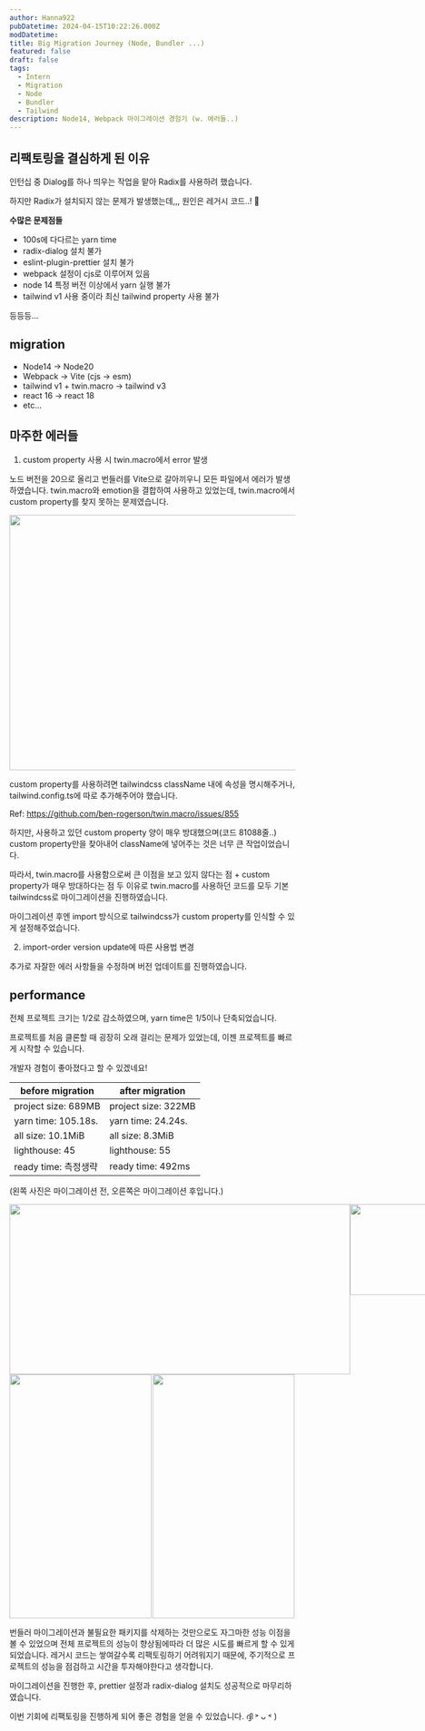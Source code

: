 ```yaml
---
author: Hanna922
pubDatetime: 2024-04-15T10:22:26.000Z
modDatetime:
title: Big Migration Journey (Node, Bundler ...)
featured: false
draft: false
tags:
  - Intern
  - Migration
  - Node
  - Bundler
  - Tailwind
description: Node14, Webpack 마이그레이션 경험기 (w. 에러들..)
---
```


## 리팩토링을 결심하게 된 이유

인턴십 중 Dialog를 하나 띄우는 작업을 맡아 Radix를 사용하려 했습니다.

하지만 Radix가 설치되지 않는 문제가 발생했는데,,, 원인은 레거시 코드..! 🥲

**수많은 문제점들**

- 100s에 다다르는 yarn time
- radix-dialog 설치 불가
- eslint-plugin-prettier 설치 불가
- webpack 설정이 cjs로 이루어져 있음
- node 14 특정 버전 이상에서 yarn 실행 불가
- tailwind v1 사용 중이라 최신 tailwind property 사용 불가

등등등...

## migration

- Node14 -> Node20
- Webpack -> Vite (cjs -> esm)
- tailwind v1 + twin.macro -> tailwind v3
- react 16 -> react 18
- etc...

## 마주한 에러들

1. custom property 사용 시 twin.macro에서 error 발생

노드 버전을 20으로 올리고 번들러를 Vite으로 갈아끼우니 모든 파일에서 에러가 발생하였습니다. twin.macro와 emotion을 결합하여 사용하고 있었는데, twin.macro에서 custom property를 찾지 못하는 문제였습니다.

<img style="width:600px;height:450px;" src="/blog/big-migration-journey/twin.macro-error.png"/>

custom property를 사용하려면 tailwindcss className 내에 속성을 명시해주거나, tailwind.config.ts에 따로 추가해주어야 했습니다.

Ref: https://github.com/ben-rogerson/twin.macro/issues/855

하지만, 사용하고 있던 custom property 양이 매우 방대했으며(코드 81088줄..) custom property만을 찾아내어 className에 넣어주는 것은 너무 큰 작업이었습니다.

따라서, twin.macro를 사용함으로써 큰 이점을 보고 있지 않다는 점 + custom property가 매우 방대하다는 점 두 이유로 twin.macro를 사용하던 코드를 모두 기본 tailwindcss로 마이그레이션을 진행하였습니다.

마이그레이션 후엔 import 방식으로 tailwindcss가 custom property를 인식할 수 있게 설정해주었습니다.

2. import-order version update에 따른 사용법 변경

추가로 자잘한 에러 사항들을 수정하며 버전 업데이트를 진행하였습니다.

## performance

전체 프로젝트 크기는 1/2로 감소하였으며, yarn time은 1/5이나 단축되었습니다.

프로젝트를 처음 클론할 때 굉장히 오래 걸리는 문제가 있었는데, 이젠 프로젝트를 빠르게 시작할 수 있습니다.

개발자 경험이 좋아졌다고 할 수 있겠네요!

| **before migration** | **after migration** |
| -------------------- | ------------------- |
| project size: 689MB  | project size: 322MB |
| yarn time: 105.18s.  | yarn time: 24.24s.  |
| all size: 10.1MiB    | all size: 8.3MiB    |
| lighthouse: 45       | lighthouse: 55      |
| ready time: 측정생략 | ready time: 492ms   |

(왼쪽 사진은 마이그레이션 전, 오른쪽은 마이그레이션 후입니다.)

<div style="display:grid; grid-template-columns: 1fr 1fr">
  <img style="width:600px;height:300px;" src="/blog/big-migration-journey/before1.png" />
  <img style="width:300px;height:160px;" src="/blog/big-migration-journey/after1.png" />
</div>

<div style="display:grid; grid-template-columns: 1fr 1fr">
  <img style="width:250px;height:430px;" src="/blog/big-migration-journey/before2.png" />
  <img style="width:250px;height:430px;" src="/blog/big-migration-journey/after2.png" />
</div>

번들러 마이그레이션과 불필요한 패키지를 삭제하는 것만으로도 자그마한 성능 이점을 볼 수 있었으며 전체 프로젝트의 성능이 향상됨에따라 더 많은 시도를 빠르게 할 수 있게 되었습니다.
레거시 코드는 쌓여갈수록 리팩토링하기 어려워지기 때문에, 주기적으로 프로젝트의 성능을 점검하고 시간을 투자해야한다고 생각합니다.

마이그레이션을 진행한 후, prettier 설정과 radix-dialog 설치도 성공적으로 마무리하였습니다.

이번 기회에 리팩토링을 진행하게 되어 좋은 경험을 얻을 수 있었습니다. ദ്ദി ˃ ᴗ ˂ )
